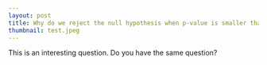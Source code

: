 ```yaml
---
layout: post
title: Why do we reject the null hypothesis when p-value is smaller than alpha?
thumbnail: test.jpeg
---
```


This is an interesting question. Do you have the same question?